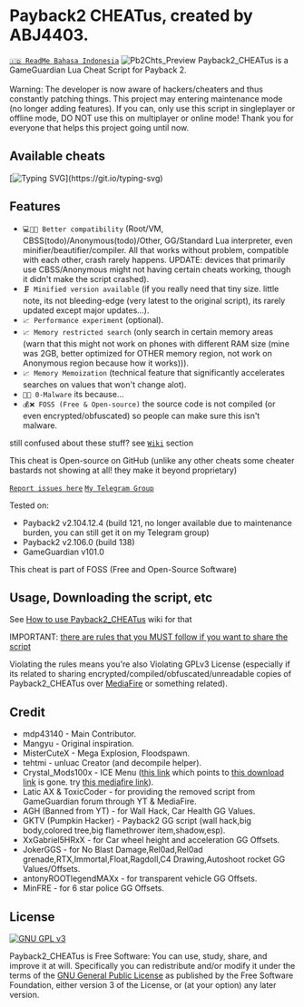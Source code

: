 # Payback2 CHEATus, created by ABJ4403.
[`🇮🇩️ ReadMe Bahasa Indonesia`](https://github.com/ABJ4403/Payback2_CHEATus/blob/main/README_id.md)
![Pb2Chts_Preview](https://repository-images.githubusercontent.com/445452296/45a12f7e-6d44-4087-bb7c-4cff6bfe6031)
Payback2_CHEATus is a GameGuardian Lua Cheat Script for Payback 2.<br><br>
Warning: The developer is now aware of hackers/cheaters and thus constantly patching things.
This project may entering maintenance mode (no longer adding features).
If you can, only use this script in singleplayer or offline mode,
DO NOT use this on multiplayer or online mode!
Thank you for everyone that helps this project going until now.

## Available cheats
[![Typing SVG](https://readme-typing-svg.demolab.com?font=&pause=1000&color=FFFFFF&center=true&vCenter=true&random=true&width=435&lines=TODO;TBD;To+be+done;Not+yet...)](https://git.io/typing-svg)

## Features
- `💻️🤝️📱️ Better compatibility` (Root/VM, CBSS(todo)/Anonymous(todo)/Other, GG/Standard Lua interpreter, even minifier/beautifier/compiler. All that works without problem, compatible with each other, crash rarely happens. UPDATE: devices that primarily use CBSS/Anonymous might not having certain cheats working, though it didn't make the script crashed).
- `🗜️ Minified version available` (if you really need that tiny size. little note, its not bleeding-edge (very latest to the original script), its rarely updated except major updates...).
- `📈️ Performance experiment` (optional).
- `📈️ Memory restricted search` (only search in certain memory areas (warn that this might not work on phones with different RAM size (mine was 2GB, better optimized for OTHER memory region, not work on Anonymous region because how it works))).
- `📈️ Memory Memoization` (technical feature that significantly accelerates searches on values that won't change alot).
- `🦠❌ 0-Malware` its because...
- `💰❌ FOSS (Free & Open-source)` the source code is not compiled (or even encrypted/obfuscated) so people can make sure this isn't malware.

still confused about these stuff? see [`Wiki`](https://github.com/ABJ4403/Payback2_CHEATus/wiki) section

This cheat is Open-source on GitHub (unlike any other cheats some cheater bastards not showing at all! they make it beyond proprietary)

[`Report issues here`](https://github.com/ABJ4403/Payback2_CHEATus/issues)
[`My Telegram Group`](https://t.me/+jCgcRExlrzExZDc1)

Tested on:
- Payback2 v2.104.12.4 (build 121, no longer available due to maintenance burden, you can still get it on my Telegram group)
- Payback2 v2.106.0 (build 138)
- GameGuardian v101.0

This cheat is part of FOSS (Free and Open-Source Software)

## Usage, Downloading the script, etc
See [How to use Payback2_CHEATus](https://github.com/ABJ4403/Payback2_CHEATus/wiki/How-to-use-Payback2_CHEATus) wiki for that

IMPORTANT: [there are rules that you MUST follow if you want to share the script](https://github.com/ABJ4403/Payback2_CHEATus/wiki/Rules-for-sharing-this-script)

Violating the rules means you're also Violating GPLv3 License (especially if its related to sharing encrypted/compiled/obfuscated/unreadable copies of Payback2_CHEATus over [MediaFire](https://mediafire.com) or something related).

## Credit
- mdp43140 - Main Contributor.
- Mangyu - Original inspiration.
- MisterCuteX - Mega Explosion, Floodspawn.
- tehtmi - unluac Creator (and decompile helper).
- Crystal_Mods100x - ICE Menu ([this link](https://gameguardian.net/forum/topic/25781-payback-2/?do=findComment&comment=116945) which points to [this download link](https://gameguardian.net/forum/applications/core/interface/file/attachment.php?id=18369) is gone. try [this mediafire link](https://www.mediafire.com/file/o1kgc0xbcjdyzac/%7B1.0%7D+PB+2.lua/file)).
- Latic AX & ToxicCoder - for providing the removed script from GameGuardian forum through YT & MediaFire.
- AGH (Banned from YT) - for Wall Hack, Car Health GG Values.
- GKTV (Pumpkin Hacker) - Payback2 GG script (wall hack,big body,colored tree,big flamethrower item,shadow,esp).
- XxGabriel5HRxX - for Car wheel height and acceleration GG Offsets.
- JokerGGS - for No Blast Damage,Rel0ad,Rel0ad grenade,RTX,Immortal,Float,Ragdoll,C4 Drawing,Autoshoot rocket GG Values/Offsets.
- antonyROOTlegendMAXx - for transparent vehicle GG Offsets.
- MinFRE - for 6 star police GG Offsets.

## License
[![GNU GPL v3](https://www.gnu.org/graphics/gplv3-127x51.png)](https://www.gnu.org/licenses/gpl.html)

Payback2_CHEATus is Free Software: You can use, study, share, and improve it at
will. Specifically you can redistribute and/or modify it under the terms of the
[GNU General Public License](https://www.gnu.org/licenses/gpl.html) as
published by the Free Software Foundation, either version 3 of the License, or
(at your option) any later version.
